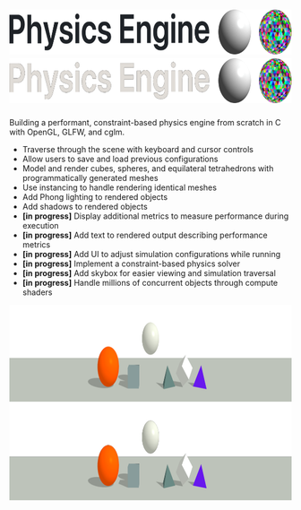 <h1 align="center">
  <img src="https://github.com/Polaris1000M/physics-engine/blob/main/assets/text-banner.png#gh-light-mode-only" alt="Logo" height="80">
  <img src="https://github.com/Polaris1000M/physics-engine/blob/main/assets/text-banner-inverted.png#gh-dark-mode-only" alt="Logo" height="80">
</h1>

Building a performant, constraint-based physics engine from scratch in C with OpenGL, GLFW, and cglm.
- Traverse through the scene with keyboard and cursor controls
- Allow users to save and load previous configurations
- Model and render cubes, spheres, and equilateral tetrahedrons with programmatically generated meshes
- Use instancing to handle rendering identical meshes
- Add Phong lighting to rendered objects
- Add shadows to rendered objects
- **[in progress]** Display additional metrics to measure performance during execution
- **[in progress]** Add text to rendered output describing performance metrics
- **[in progress]** Add UI to adjust simulation configurations while running
- **[in progress]** Implement a constraint-based physics solver
- **[in progress]** Add skybox for easier viewing and simulation traversal
- **[in progress]** Handle millions of concurrent objects through compute shaders

<div align="center">
  <img src="https://github.com/Polaris1000M/physics-engine/blob/main/assets/banner.png#gh-light-mode-only" alt="Logo" height="173">
  <img src="https://github.com/Polaris1000M/physics-engine/blob/main/assets/banner-inverted.png#gh-dark-mode-only" alt="Logo" height="173">
</div>
